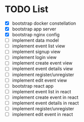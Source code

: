 # TODO List

- [x] bootstrap docker constellation
- [x] bootstrap app server
- [x] bootstrap nginx config
- [ ] implement data model
- [ ] implement event list view
- [ ] implement signup view
- [ ] implement login view
- [ ] implement create event view
- [ ] implement event details view
- [ ] implement register/unregister
- [ ] implement edit event view
- [ ] bootstrap react app
- [ ] implement event list in react
- [ ] implement create event in react
- [ ] implement event details in react
- [ ] implement register/unregister
- [ ] implement edit event in react
